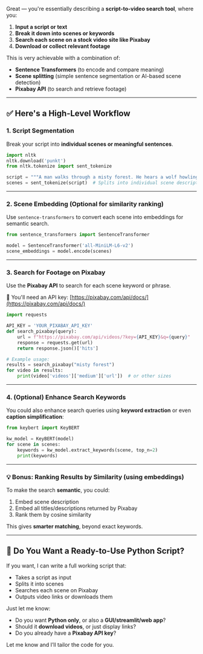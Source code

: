 Great — you're essentially describing a **script-to-video search tool**, where you:

1. **Input a script or text**
2. **Break it down into scenes or keywords**
3. **Search each scene on a stock video site like Pixabay**
4. **Download or collect relevant footage**

This is very achievable with a combination of:

* **Sentence Transformers** (to encode and compare meaning)
* **Scene splitting** (simple sentence segmentation or AI-based scene detection)
* **Pixabay API** (to search and retrieve footage)

---

## ✅ Here's a High-Level Workflow

### 1. **Script Segmentation**

Break your script into **individual scenes or meaningful sentences**.

```python
import nltk
nltk.download('punkt')
from nltk.tokenize import sent_tokenize

script = """A man walks through a misty forest. He hears a wolf howling in the distance."""
scenes = sent_tokenize(script)  # Splits into individual scene descriptions
```

---

### 2. **Scene Embedding (Optional for similarity ranking)**

Use `sentence-transformers` to convert each scene into embeddings for semantic search.

```python
from sentence_transformers import SentenceTransformer

model = SentenceTransformer('all-MiniLM-L6-v2')
scene_embeddings = model.encode(scenes)
```

---

### 3. **Search for Footage on Pixabay**

Use the **Pixabay API** to search for each scene keyword or phrase.

📌 You'll need an API key: [https://pixabay.com/api/docs/](https://pixabay.com/api/docs/)

```python
import requests

API_KEY = 'YOUR_PIXABAY_API_KEY'
def search_pixabay(query):
    url = f"https://pixabay.com/api/videos/?key={API_KEY}&q={query}"
    response = requests.get(url)
    return response.json()['hits']

# Example usage:
results = search_pixabay("misty forest")
for video in results:
    print(video['videos']['medium']['url'])  # or other sizes
```

---

### 4. **(Optional) Enhance Search Keywords**

You could also enhance search queries using **keyword extraction** or even **caption simplification**:

```python
from keybert import KeyBERT

kw_model = KeyBERT(model)
for scene in scenes:
    keywords = kw_model.extract_keywords(scene, top_n=2)
    print(keywords)
```

---

### 💡 Bonus: Ranking Results by Similarity (using embeddings)

To make the search **semantic**, you could:

1. Embed scene description
2. Embed all titles/descriptions returned by Pixabay
3. Rank them by cosine similarity

This gives **smarter matching**, beyond exact keywords.

---

## 🚀 Do You Want a Ready-to-Use Python Script?

If you want, I can write a full working script that:

* Takes a script as input
* Splits it into scenes
* Searches each scene on Pixabay
* Outputs video links or downloads them

Just let me know:

* Do you want **Python only**, or also a **GUI/streamlit/web app**?
* Should it **download videos**, or just display links?
* Do you already have a **Pixabay API key**?

Let me know and I’ll tailor the code for you.
